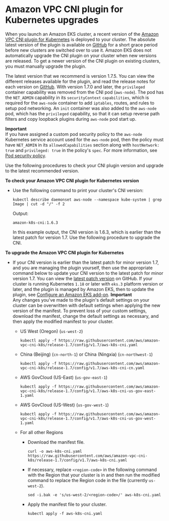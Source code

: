 # Amazon VPC CNI plugin for Kubernetes upgrades<a name="cni-upgrades"></a>

When you launch an Amazon EKS cluster, a recent version of the [Amazon VPC CNI plugin for Kubernetes](https://github.com/aws/amazon-vpc-cni-k8s) is deployed to your cluster\. The absolute latest version of the plugin is available on [GitHub](https://github.com/aws/amazon-vpc-cni-k8s/releases) for a short grace period before new clusters are switched over to use it\. Amazon EKS does not automatically upgrade the CNI plugin on your cluster when new versions are released\. To get a newer version of the CNI plugin on existing clusters, you must manually upgrade the plugin\.

The latest version that we recommend is version 1\.7\.5\. You can view the different releases available for the plugin, and read the release notes for each version on [GitHub](https://github.com/aws/amazon-vpc-cni-k8s/releases)\. With version 1\.7\.0 and later, the `privileged` container capability was removed from the CNI pod \(`aws-node`\)\. The pod has the `NET_ADMIN` capability in its `securityContext` `capabilities`, which is required for the `aws-node` container to add `iptables`, routes, and rules to setup pod networking\. An `init` container was also added to the `aws-node` pod, which has the `privileged` capability, so that it can setup reverse path filters and copy loopback plugins during `aws-node` pod start up\. 

**Important**  
If you have assigned a custom pod security policy to the `aws-node` Kubernetes service account used for the `aws-node` pod, then the policy must have `NET_ADMIN` in its `allowedCapabilities` section along with `hostNetwork: true` and `privileged: true` in the policy's `spec`\. For more information, see [Pod security policy](pod-security-policy.md)\.

Use the following procedures to check your CNI plugin version and upgrade to the latest recommended version\.

**To check your Amazon VPC CNI plugin for Kubernetes version**
+ Use the following command to print your cluster's CNI version:

  ```
  kubectl describe daemonset aws-node --namespace kube-system | grep Image | cut -d "/" -f 2
  ```

  Output:

  ```
  amazon-k8s-cni:1.6.3
  ```

  In this example output, the CNI version is 1\.6\.3, which is earlier than the latest patch for version 1\.7\. Use the following procedure to upgrade the CNI\.

**To upgrade the Amazon VPC CNI plugin for Kubernetes**
+ If your CNI version is earlier than the latest patch for minor version 1\.7, and you are managing the plugin yourself, then use the appropriate command below to update your CNI version to the latest patch for minor version 1\.7\. You can view the [latest patch version](https://github.com/aws/amazon-vpc-cni-k8s/blob/master/config/v1.7/aws-k8s-cni.yaml#L156) on GitHub\. If your cluster is running Kubernetes `1.18` or later with `eks.3` platform version or later, and the plugin is managed by Amazon EKS, then to update the plugin, see [Configure an Amazon EKS add\-on](update-cluster.md#update-cluster-add-ons)\.
**Important**  
Any changes you've made to the plugin's default settings on your cluster can be overwritten with default settings when applying the new version of the manifest\. To prevent loss of your custom settings, download the manifest, change the default settings as necessary, and then apply the modified manifest to your cluster\. 
  + US West \(Oregon\) \(`us-west-2`\)

    ```
    kubectl apply -f https://raw.githubusercontent.com/aws/amazon-vpc-cni-k8s/release-1.7/config/v1.7/aws-k8s-cni.yaml
    ```
  + China \(Beijing\) \(`cn-north-1`\) or China \(Ningxia\) \(`cn-northwest-1`\)

    ```
    kubectl apply -f https://raw.githubusercontent.com/aws/amazon-vpc-cni-k8s/release-1.7/config/v1.7/aws-k8s-cni-cn.yaml
    ```
  + AWS GovCloud \(US\-East\) \(`us-gov-east-1`\)

    ```
    kubectl apply -f https://raw.githubusercontent.com/aws/amazon-vpc-cni-k8s/release-1.7/config/v1.7/aws-k8s-cni-us-gov-east-1.yaml
    ```
  + AWS GovCloud \(US\-West\) \(`us-gov-west-1`\)

    ```
    kubectl apply -f https://raw.githubusercontent.com/aws/amazon-vpc-cni-k8s/release-1.7/config/v1.7/aws-k8s-cni-us-gov-west-1.yaml
    ```
  + For all other Regions
    + Download the manifest file\.

      ```
      curl -o aws-k8s-cni.yaml https://raw.githubusercontent.com/aws/amazon-vpc-cni-k8s/release-1.7/config/v1.7/aws-k8s-cni.yaml
      ```
    + If necessary, replace `<region-code>` in the following command with the Region that your cluster is in and then run the modified command to replace the Region code in the file \(currently `us-west-2`\)\.

      ```
      sed -i.bak -e 's/us-west-2/<region-code>/' aws-k8s-cni.yaml
      ```
    + Apply the manifest file to your cluster\.

      ```
      kubectl apply -f aws-k8s-cni.yaml
      ```